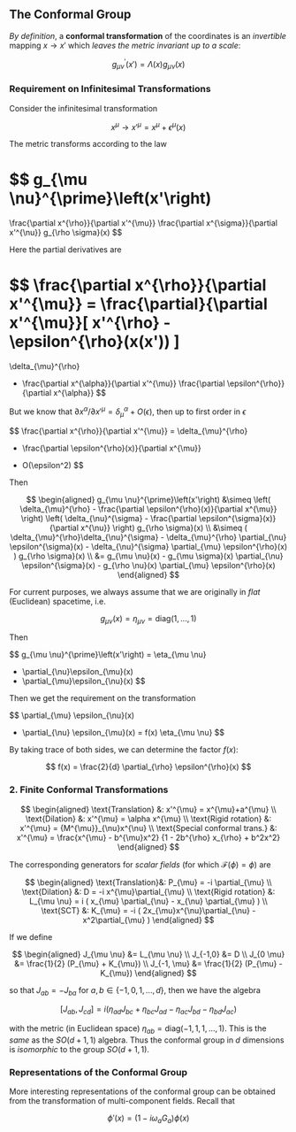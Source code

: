 ## The Conformal Group

*By definition*, a **conformal transformation** of the coordinates is an *invertible* mapping $x\to x'$ which *leaves the metric invariant up to a scale*:

$$
g_{\mu \nu}^{\prime}\left(x'\right)
= \Lambda(x) g_{\mu \nu}(x)
$$

### Requirement on Infinitesimal Transformations

Consider the infinitesimal transformation

$$
x^{\mu}\to x'^{\mu}=x^{\mu}+\epsilon^{\mu}(x)
$$

The metric transforms according to the law

$$
g_{\mu \nu}^{\prime}\left(x'\right)
= 
\frac{\partial x^{\rho}}{\partial x'^{\mu}}
\frac{\partial x^{\sigma}}{\partial x'^{\nu}}
g_{\rho \sigma}(x)
$$

Here the partial derivatives are

$$
\frac{\partial x^{\rho}}{\partial x'^{\mu}}
= \frac{\partial}{\partial x'^{\mu}}[
    x'^{\rho} 
    - \epsilon^{\rho}(x(x'))
]
= 
\delta_{\mu}^{\rho}
- \frac{\partial x^{\alpha}}{\partial x'^{\mu}}
\frac{\partial \epsilon^{\rho}}{\partial x^{\alpha}}
$$

But we know that $\partial x^{\alpha}/\partial x'^{\mu} = \delta_{\mu}^{\alpha} + O(\epsilon)$, then up to first order in $\epsilon$

$$
\frac{\partial x^{\rho}}{\partial x'^{\mu}}
= \delta_{\mu}^{\rho}
- \frac{\partial \epsilon^{\rho}(x)}{\partial x^{\mu}}
+ O(\epsilon^2)
$$

Then

$$
\begin{aligned}
    g_{\mu \nu}^{\prime}\left(x'\right)
    &\simeq \left(
        \delta_{\mu}^{\rho}
        - \frac{\partial \epsilon^{\rho}(x)}{\partial x^{\mu}}
    \right) \left(
        \delta_{\nu}^{\sigma}
        - \frac{\partial \epsilon^{\sigma}(x)}{\partial x^{\nu}}
    \right) g_{\rho \sigma}(x)
    \\
    &\simeq (
        \delta_{\mu}^{\rho}\delta_{\nu}^{\sigma}
        - \delta_{\mu}^{\rho} \partial_{\nu} \epsilon^{\sigma}(x)
        - \delta_{\nu}^{\sigma} \partial_{\mu} \epsilon^{\rho}(x)
    ) g_{\rho \sigma}(x)
    \\
    &= g_{\mu \nu}(x)
    - g_{\mu \sigma}(x) \partial_{\nu} \epsilon^{\sigma}(x)
    - g_{\rho \nu}(x) \partial_{\mu} \epsilon^{\rho}(x)
\end{aligned}
$$

For current purposes, we always assume that we are originally in *flat* (Euclidean) spacetime, i.e.

$$
g_{\mu \nu}(x) = \eta_{\mu \nu}
= \text{diag}(1,...,1)
$$

Then

$$
g_{\mu \nu}^{\prime}\left(x'\right)
= \eta_{\mu \nu}
- \partial_{\nu}\epsilon_{\mu}(x)
- \partial_{\mu}\epsilon_{\nu}(x)
$$

Then we get the requirement on the transformation

$$
\partial_{\mu} \epsilon_{\nu}(x)
+ \partial_{\nu} \epsilon_{\mu}(x)
= f(x) \eta_{\mu \nu}
$$

By taking trace of both sides, we can determine the factor $f(x)$:

$$
f(x) = \frac{2}{d} \partial_{\rho} \epsilon^{\rho}(x)
$$

### 2. Finite Conformal Transformations

$$
\begin{aligned}
    \text{Translation} &: 
    x'^{\mu} = x^{\mu}+a^{\mu}
    \\
    \text{Dilation} &: 
    x'^{\mu} = \alpha x^{\mu}
    \\
    \text{Rigid rotation} &: 
    x'^{\mu} = {M^{\mu}}_{\nu}x^{\nu}
    \\
    \text{Special conformal trans.} &: 
    x'^{\mu} =
    \frac{x^{\mu} - b^{\mu}x^2}
    {1 - 2b^{\rho} x_{\rho} + b^2x^2}
\end{aligned}
$$

The corresponding generators for *scalar fields* (for which
$\mathcal{F}(\phi)=\phi$) are

$$
\begin{aligned}
    \text{Translation}&: 
    P_{\mu} = -i \partial_{\mu}
    \\
    \text{Dilation} &:
    D = -i x^{\mu}\partial_{\mu}
    \\
    \text{Rigid rotation} &: 
    L_{\mu \nu} = i (
        x_{\mu} \partial_{\nu}
        - x_{\nu} \partial_{\mu}
    )
    \\
    \text{SCT} &:
    K_{\mu} = -i (
        2x_{\mu}x^{\nu}\partial_{\nu}
        - x^2\partial_{\mu}
    )
\end{aligned}
$$

If we define

$$
\begin{aligned}
    J_{\mu \nu} &= L_{\mu \nu}
    \\
    J_{-1,0} &= D
    \\
    J_{0 \mu} &= \frac{1}{2} (P_{\mu} + K_{\mu})
    \\
    J_{-1, \mu} &= \frac{1}{2} (P_{\mu} - K_{\mu})
\end{aligned}
$$

so that $J_{a b} = -J_{b a}$ for $a, b \in \{-1,0,1, ...,d\}$, then we have the algebra

$$
[J_{a b},J_{c d}]
= i (
    \eta_{a d} J_{b c} + \eta_{b c} J_{a d}
    - \eta_{a c} J_{b d} - \eta_{b d} J_{a c}
)
$$

with the metric (in Euclidean space)
$\eta_{a b}=\text{diag}(-1,1,1,...,1)$. This is the *same* as the $SO(d+1,1)$ algebra. Thus the conformal group in $d$ dimensions is *isomorphic* to the group $SO(d+1,1)$.

### Representations of the Conformal Group

More interesting representations of the conformal group can be obtained from the transformation of multi-component fields. Recall that

$$
\phi '(x)
= (1 - i \omega_a G_a ) \phi (x)
$$

